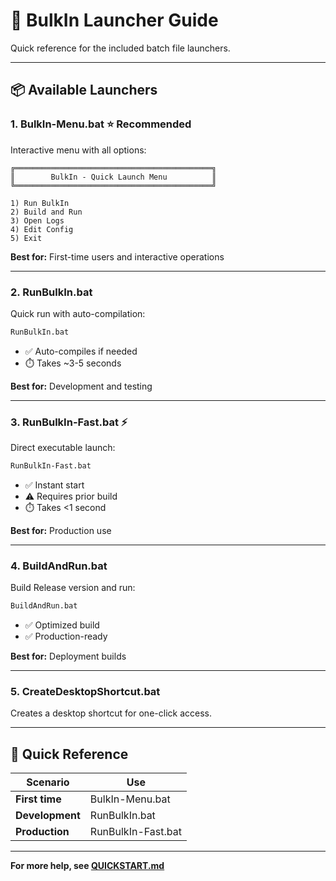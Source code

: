 # 🚀 BulkIn Launcher Guide

Quick reference for the included batch file launchers.

---

## 📦 Available Launchers

### 1. **BulkIn-Menu.bat** ⭐ Recommended

Interactive menu with all options:

```
╔════════════════════════════════════════════╗
║        BulkIn - Quick Launch Menu          ║
╚════════════════════════════════════════════╝

1) Run BulkIn
2) Build and Run
3) Open Logs
4) Edit Config
5) Exit
```

**Best for:** First-time users and interactive operations

---

### 2. **RunBulkIn.bat**

Quick run with auto-compilation:

```bash
RunBulkIn.bat
```

- ✅ Auto-compiles if needed
- ⏱️ Takes ~3-5 seconds

**Best for:** Development and testing

---

### 3. **RunBulkIn-Fast.bat** ⚡

Direct executable launch:

```bash
RunBulkIn-Fast.bat
```

- ✅ Instant start
- ⚠️ Requires prior build
- ⏱️ Takes <1 second

**Best for:** Production use

---

### 4. **BuildAndRun.bat**

Build Release version and run:

```bash
BuildAndRun.bat
```

- ✅ Optimized build
- ✅ Production-ready

**Best for:** Deployment builds

---

### 5. **CreateDesktopShortcut.bat**

Creates a desktop shortcut for one-click access.

---

## 🎯 Quick Reference

| Scenario | Use |
|----------|-----|
| **First time** | BulkIn-Menu.bat |
| **Development** | RunBulkIn.bat |
| **Production** | RunBulkIn-Fast.bat |

---

**For more help, see [QUICKSTART.md](QUICKSTART.md)**
